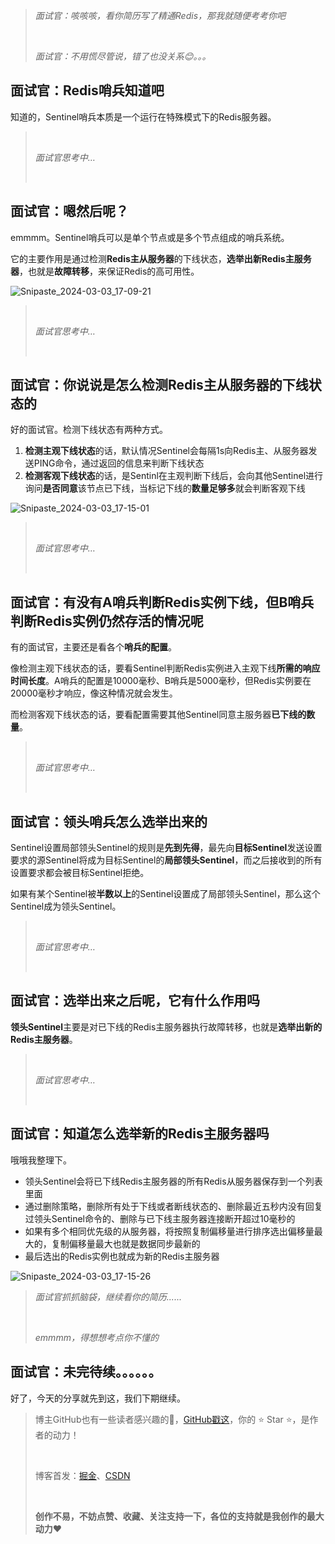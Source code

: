 > *面试官：咳咳咳，看你简历写了精通Redis，那我就随便考考你吧*
>
> <br/>
>
> *面试官：不用慌尽管说，错了也没关系😊。。。*

## 面试官：Redis哨兵知道吧

知道的，Sentinel哨兵本质是一个运行在特殊模式下的Redis服务器。

> <br/>
>
> *面试官思考中…*
>
> <br/>

## 面试官：嗯然后呢？

emmmm。Sentinel哨兵可以是单个节点或是多个节点组成的哨兵系统。

它的主要作用是通过检测**Redis主从服务器**的下线状态，**选举出新Redis主服务器**，也就是**故障转移**，来保证Redis的高可用性。

![Snipaste_2024-03-03_17-09-21](E:\z-relax\my_blog\2024.3.3\Snipaste_2024-03-03_17-09-21.png)

> <br/>
>
> *面试官思考中…*
>
> <br/>

## 面试官：你说说是怎么检测Redis主从服务器的下线状态的

好的面试官。检测下线状态有两种方式。

1. **检测主观下线状态**的话，默认情况Sentinel会每隔1s向Redis主、从服务器发送PING命令，通过返回的信息来判断下线状态
2. **检测客观下线状态**的话，是Sentinl在主观判断下线后，会向其他Sentinel进行询问**是否同意**该节点已下线，当标记下线的**数量足够多**就会判断客观下线

![Snipaste_2024-03-03_17-15-01](E:\z-relax\my_blog\2024.3.3\Snipaste_2024-03-03_17-15-01.png)

> <br/>
>
> *面试官思考中…*
>
> <br/>

## 面试官：有没有A哨兵判断Redis实例下线，但B哨兵判断Redis实例仍然存活的情况呢

有的面试官，主要还是看各个**哨兵的配置**。

像检测主观下线状态的话，要看Sentinel判断Redis实例进入主观下线**所需的响应时间长度**。A哨兵的配置是10000毫秒、B哨兵是5000毫秒，但Redis实例要在20000毫秒才响应，像这种情况就会发生。

而检测客观下线状态的话，要看配置需要其他Sentinel同意主服务器**已下线的数量**。

> <br/>
>
> *面试官思考中…*
>
> <br/>

## 面试官：领头哨兵怎么选举出来的

Sentinel设置局部领头Sentinel的规则是**先到先得**，最先向**目标Sentinel**发送设置要求的源Sentinel将成为目标Sentinel的**局部领头Sentinel**，而之后接收到的所有设置要求都会被目标Sentinel拒绝。

如果有某个Sentinel被**半数以上**的Sentinel设置成了局部领头Sentinel，那么这个Sentinel成为领头Sentinel。

> <br/>
>
> *面试官思考中…*
>
> <br/>

## 面试官：选举出来之后呢，它有什么作用吗

**领头Sentinel**主要是对已下线的Redis主服务器执行故障转移，也就是**选举出新的Redis主服务器**。

> <br/>
>
> *面试官思考中…*
>
> <br/>

## 面试官：知道怎么选举新的Redis主服务器吗

哦哦我整理下。

- 领头Sentinel会将已下线Redis主服务器的所有Redis从服务器保存到一个列表里面
- 通过删除策略，删除所有处于下线或者断线状态的、删除最近五秒内没有回复过领头Sentinel命令的、删除与已下线主服务器连接断开超过10毫秒的
- 如果有多个相同优先级的从服务器，将按照复制偏移量进行排序选出偏移量最大的，复制偏移量最大也就是数据同步最新的
- 最后选出的Redis实例也就成为新的Redis主服务器

![Snipaste_2024-03-03_17-15-26](E:\z-relax\my_blog\2024.3.3\Snipaste_2024-03-03_17-15-26.png)

> *面试官抓抓脑袋，继续看你的简历......*
>
> <br/>
>
> *emmmm，得想想考点你不懂的*

## 面试官：未完待续。。。。。。

好了，今天的分享就先到这，我们下期继续。

> 博主GitHub也有一些读者感兴趣的💪，[GitHub戳这](https://github.com/hdgaadd)，你的 ⭐️ Star ⭐️，是作者的动力！
>
> <br/>
>
> 博客首发：[掘金](https://juejin.cn/user/853686632850381/posts)、[CSDN](https://blog.csdn.net/hdgaadd)
>
> <br/>
>
> **创作不易，不妨点赞、收藏、关注支持一下，各位的支持就是我创作的最大动力**❤️